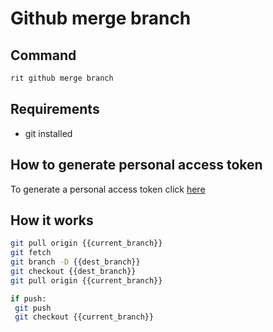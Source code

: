 # Github merge branch

## Command

```bash
rit github merge branch
```

## Requirements

- git installed

## How to generate personal access token

To generate a personal access token click [here](https://github.com/settings/tokens)

## How it works

```bash
git pull origin {{current_branch}}
git fetch
git branch -D {{dest_branch}}
git checkout {{dest_branch}}
git pull origin {{current_branch}}
```

```bash
if push:
 git push
 git checkout {{current_branch}}
```
